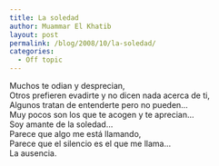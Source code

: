 ```yaml
---
title: La soledad
author: Muammar El Khatib
layout: post
permalink: /blog/2008/10/la-soledad/
categories:
  - Off topic
---
```

Muchos te odian y desprecian,  
Otros prefieren evadirte y no dicen nada acerca de ti,  
Algunos tratan de entenderte pero no pueden&#8230;  
Muy pocos son los que te acogen y te aprecian&#8230;  
Soy amante de la soledad&#8230;  
Parece que algo me está llamando,  
Parece que el silencio es el que me llama&#8230;  
La ausencia.